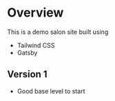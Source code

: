 # Overview

This is a demo salon site built using

- Tailwind CSS
- Gatsby

## Version 1

- Good base level to start
